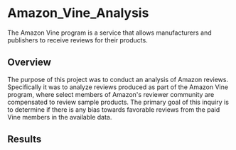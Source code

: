 # Amazon_Vine_Analysis
The Amazon Vine program is a service that allows manufacturers and publishers to receive reviews for their products.

## Overview
The purpose of this project was to conduct an analysis of Amazon reviews. Specifically it was to analyze reviews produced as part of the Amazon Vine program, where select members of Amazon's reviewer community are compensated to review sample products. The primary goal of this inquiry is to determine if there is any bias towards favorable reviews from the paid Vine members in the available data.

## Results


